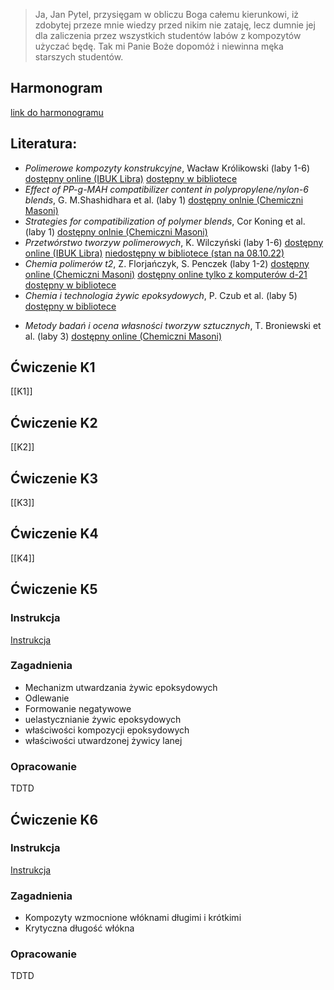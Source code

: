 >Ja, Jan Pytel, przysięgam w obliczu Boga całemu kierunkowi, iż zdobytej przeze mnie wiedzy przed nikim nie zataję, lecz dumnie jej dla zaliczenia przez wszystkich studentów labów z kompozytów użyczać będę. Tak mi Panie Boże dopomóż i niewinna męka starszych studentów.

## Harmonogram
[link do harmonogramu](https://docs.google.com/document/d/1WmF3xwGMI7GNQjyykVq3xwWLQV9ZXG56/edit?usp=sharing&ouid=108855530762561516232&rtpof=true&sd=true)


## Literatura:

* *Polimerowe kompozyty konstrukcyjne*, Wacław Królikowski (laby 1-6)
[dostępny online (IBUK Libra)](http://han.bg.pwr.edu.pl/han/ibuk/https/libra.ibuk.pl/reader/polimerowe-kompozyty-konstrukcyjne-waclaw-krolikowski-195507)
[dostępny w bibliotece](https://primo.bg.pwr.edu.pl/primo_library/libweb/action/display.do?tabs=detailsTab&ct=display&fn=search&doc=48TUR_TUR01000176890&indx=2&recIds=48TUR_TUR01000176890&recIdxs=1&elementId=1&renderMode=poppedOut&displayMode=full&frbrVersion=&frbrSourceidDisplay=48TUR_TUR01&frbrIssnDisplay=&vl(1UI0)=contains&dscnt=0&frbrRecordsSource=Primo+Local&vid=48TUR_VIEW&mode=Basic&lastPag=&rfnGrp=frbr&frbrJtitleDisplay=&tab=all_tab&dstmp=1665248098338&frbg=46783942&lastPagIndx=2&frbrSrt=date&frbrEissnDisplay=&scp.scps=scope%3A%2848TUR_TUR03%29%2Cscope%3A%2848TUR_baztech%29%2Cscope%3A%2848TUR_TUR01%29%2Cscope%3A%2848TUR_dlibra%29%2Cscope%3A%2848TUR_ejournals%29%2Cprimo_central_multiple_fe&tb=t&cs=frb&fctV=46783942&srt=rank&fctN=facet_frbrgroupid&dum=true&vl(freeText0)=Polimerowe%20kompozyty%20konstrukcyjne)
* *Effect of PP-g-MAH compatibilizer content in polypropylene/nylon-6 blends*, G. M.Shashidhara et al. (laby 1)
[dostępny onlnie (Chemiczni Masoni)](https://drive.google.com/file/d/1cm_NmPnas9BLPl5BCAhku8RSRQiDF7xj/view?usp=sharing)
* *Strategies for compatibilization of polymer blends*, Cor Koning et al. (laby 1)
[dostępny onlnie (Chemiczni Masoni)](https://drive.google.com/file/d/1HkpOR3jOUN8ramZTGAZDWxjDq2WK8GAi/view?usp=sharing)
* *Przetwórstwo tworzyw polimerowych*, K. Wilczyński (laby 1-6)
[dostępny online (IBUK Libra)](http://han.bg.pwr.edu.pl/han/ibuk/https/libra.ibuk.pl/reader/przetworstwo-tworzyw-polimerowych-krzysztof-wilczynski-224295)
[niedostępny w bibliotece (stan na 08.10.22)](https://primo.bg.pwr.edu.pl/primo_library/libweb/action/display.do?tabs=detailsTab&ct=display&fn=search&doc=48TUR_TUR01000215706&indx=2&recIds=48TUR_TUR01000215706&recIdxs=1&elementId=1&renderMode=poppedOut&displayMode=full&frbrVersion=&frbg=&&vl(1UI0)=contains&dscnt=0&scp.scps=scope%3A%2848TUR_TUR03%29%2Cscope%3A%2848TUR_baztech%29%2Cscope%3A%2848TUR_TUR01%29%2Cscope%3A%2848TUR_dlibra%29%2Cscope%3A%2848TUR_ejournals%29%2Cprimo_central_multiple_fe&tb=t&vid=48TUR_VIEW&mode=Basic&srt=rank&tab=all_tab&dum=true&vl(freeText0)=Przetw%C3%B3rstwo%20tworzyw%20polimerowych&dstmp=1665248193074)
* *Chemia polimerów t2*, Z. Florjańczyk, S. Penczek (laby 1-2)
[dostępny online (Chemiczni Masoni)](https://drive.google.com/file/d/1uS3Ta1wHVwIeE-2IEUF-nsAhUkQoqZ6I/view?usp=sharing)
[dostępny online tylko z komputerów d-21](http://sfx.bg.pwr.wroc.pl/sfxlcl41?ctx_ver=Z39.88-2004&ctx_enc=info:ofi/enc:UTF-8&ctx_tim=2022-10-08T18%3A24%3A27IST&url_ver=Z39.88-2004&url_ctx_fmt=infofi/fmt:kev:mtx:ctx&rfr_id=info:sid/primo.exlibrisgroup.com:primo3-Journal-48TUR_ejournals&rft_val_fmt=info:ofi/fmt:kev:mtx:book&rft.genre=book&rft.atitle=&rft.jtitle=&rft.btitle=Chemia%20polimer%C3%B3w%20:%20praca%20zbiorowa.%20T.%202,%20Podstawowe%20polimery%20syntetyczne%20i%20ich%20zastosowania&rft.aulast=Florja%C5%84czyk&rft.auinit=&rft.auinit1=&rft.auinitm=&rft.ausuffix=&rft.au=&rft.aucorp=&rft.volume=&rft.issue=&rft.part=&rft.quarter=&rft.ssn=&rft.spage=&rft.epage=&rft.pages=&rft.artnum=&rft.issn=&rft.eissn=&rft.isbn=83-7207-368-6&rft.sici=&rft.coden=&rft_id=info:doi/&rft.object_id=67010000000356590&svc_val_fmt=info:ofi/fmt:kev:mtx:sch_svc&svc.fulltext=yes&rft_dat=%3C48TUR_ejournals%3E67010000000356590%3C/48TUR_ejournals%3E%3Cgrp_id%3E50692795%3C/grp_id%3E%3Coa%3E%3C/oa%3E%3Curl%3E%3C/url%3E&rft.eisbn=&rft_id=info:oai/&rft_pqid=&rft_id=info:pmid/)
[dostępny w bibliotece](https://primo.bg.pwr.edu.pl/primo_library/libweb/action/display.do?tabs=detailsTab&ct=display&fn=search&doc=48TUR_TUR01000092385&indx=2&recIds=48TUR_TUR01000092385&recIdxs=1&elementId=1&renderMode=poppedOut&displayMode=full&frbrVersion=&frbg=&&vl(1UI0)=contains&dscnt=0&scp.scps=scope%3A%2848TUR_TUR03%29%2Cscope%3A%2848TUR_baztech%29%2Cscope%3A%2848TUR_TUR01%29%2Cscope%3A%2848TUR_dlibra%29%2Cscope%3A%2848TUR_ejournals%29%2Cprimo_central_multiple_fe&tb=t&vid=48TUR_VIEW&mode=Basic&srt=rank&tab=all_tab&dum=true&vl(freeText0)=Chemia%20polimer%C3%B3w%20T%202&dstmp=1665247123787)
* *Chemia i technologia żywic epoksydowych*, P. Czub et al. (laby 5)
[dostępny w bibliotece](https://primo.bg.pwr.edu.pl/primo_library/libweb/action/display.do?tabs=detailsTab&ct=display&fn=search&doc=48TUR_TUR01000106246&indx=1&recIds=48TUR_TUR01000106246&recIdxs=0&elementId=0&renderMode=poppedOut&displayMode=full&frbrVersion=&frbg=&&vl(1UI0)=contains&dscnt=0&scp.scps=scope%3A%2848TUR_TUR03%29%2Cscope%3A%2848TUR_baztech%29%2Cscope%3A%2848TUR_TUR01%29%2Cscope%3A%2848TUR_dlibra%29%2Cscope%3A%2848TUR_ejournals%29%2Cprimo_central_multiple_fe&tb=t&vid=48TUR_VIEW&mode=Basic&srt=rank&tab=all_tab&dum=true&vl(freeText0)=Chemia%20i%20technologia%20%C5%BCywic%20epoksydowych&dstmp=1665247026654)
- *Metody badań i ocena własności tworzyw sztucznych*, T. Broniewski et al. (laby 3)
[dostępny online (Chemiczni Masoni)](https://drive.google.com/file/d/19MvCGHGrlcKNLjOhcn8MJvUwWOKCR_9M/view?usp=sharing)
## Ćwiczenie K1
[[K1]]
## Ćwiczenie K2
[[K2]]
## Ćwiczenie K3
[[K3]]
## Ćwiczenie K4
[[K4]]
## Ćwiczenie K5

### Instrukcja

[Instrukcja](https://drive.google.com/file/d/19Gej9uxRmTdozi0fHriZ8mSSDPk6izTY/view?usp=sharing)

### Zagadnienia

* Mechanizm utwardzania żywic epoksydowych
* Odlewanie
* Formowanie negatywowe
* uelastycznianie żywic epoksydowych
* właściwości kompozycji epoksydowych
* właściwości utwardzonej żywicy lanej

### Opracowanie

TDTD

## Ćwiczenie K6

### Instrukcja

[Instrukcja](https://drive.google.com/file/d/1Ilxsjpmyc8BaopESKmI1KrJC7uZsFhHR/view?usp=sharing)

### Zagadnienia

* Kompozyty wzmocnione włóknami długimi i krótkimi
* Krytyczna długość włókna

### Opracowanie

TDTD

